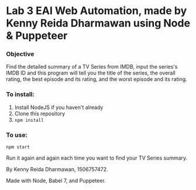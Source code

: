 # Lab 3 EAI Web Automation, made by Kenny Reida Dharmawan using Node & Puppeteer

### Objective
Find the detailed summary of a TV Series from IMDB, input the series's IMDB ID and this program will tell you the title of the series, the overall rating, the best episode and its rating, and the worst episode and its rating.

### To install:
1. Install NodeJS if you haven't already
2. Clone this repository
3. `npm install`

### To use:
`npm start`

Run it again and again each time you want to find your TV Series summary.

By Kenny Reida Dharmawan,
1506757472.

Made with Node, Babel 7, and Puppeteer.